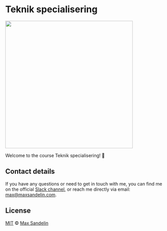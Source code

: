 # Teknik specialisering
<img src="https://camo.githubusercontent.com/1bd87e4318066c543e969888a9e7f0f88f7c74ff/68747470733a2f2f732e772e6f72672f7374796c652f696d616765732f61626f75742f576f726450726573732d6c6f676f747970652d616c7465726e61746976652e706e67" width="400">

Welcome to the course Teknik specialisering! 🙌

## Contact details
If you have any questions or need to get in touch with me, you can find me on the official [Slack channel](https://sw-molndal.slack.com), or reach me directly via email: [max@maxsandelin.com](mailto:max@maxsandelin.com).

## License
[MIT](LICENSE) © [Max Sandelin](https://github.com/themaxsandelin)